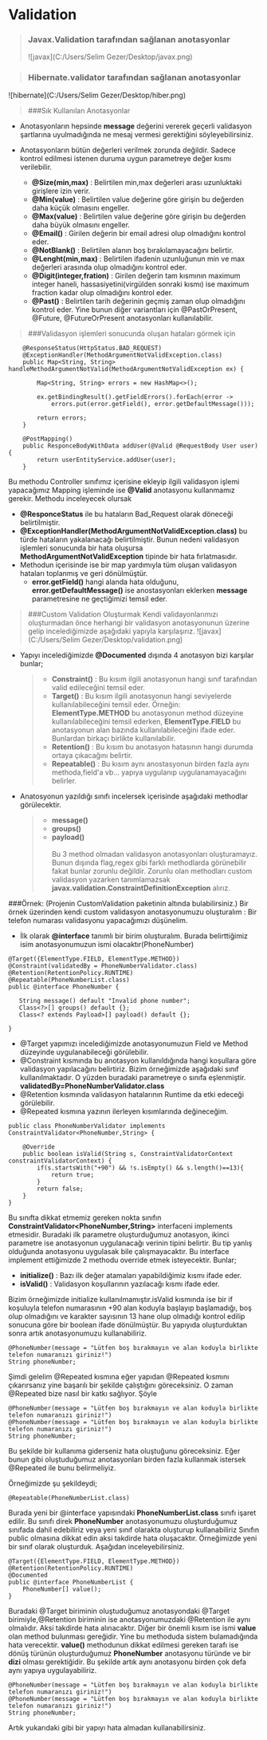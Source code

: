 # Validation
> ### Javax.Validation tarafından sağlanan anotasyonlar
>![javax](C:/Users/Selim Gezer/Desktop/javax.png)

<!--<img  src=![javax](C:/Users/Selim Gezer/Desktop/javax.png) width="10" height="10"></img>--> 

> ### Hibernate.validator tarafından sağlanan anotasyonlar

![hibernate](C:/Users/Selim Gezer/Desktop/hiber.png)

 > ###Sık Kullanılan Anotasyonlar
* Anotasyonların hepsinde **message** değerini vererek geçerli validasyon şartlarına uyulmadığında ne mesaj vermesi gerektiğini söyleyebilirsiniz.
* Anotasyonların bütün değerleri verilmek zorunda değildir. Sadece kontrol edilmesi istenen duruma uygun parametreye değer kısmı verilebilir.

  * **@Size(min,max)** : Belirtilen min,max değerleri arası uzunluktaki girişlere izin verir.
  * **@Min(value)** : Belirtilen value değerine göre girişin bu değerden daha küçük olmasını engeller.
  * **@Max(value)** : Belirtilen value değerine göre girişin bu değerden daha büyük olmasını engeller.
  * **@Email()** : Girilen değerin bir email adresi olup olmadığını kontrol eder.
  * **@NotBlank()** : Belirtilen alanın boş bırakılamayacağını belirtir.
  * **@Lenght(min,max)** : Belirtilen ifadenin uzunluğunun min ve max değerleri arasında olup olmadığını kontrol eder.
  * **@Digit(integer,fration)** : Girilen değerin tam kısmının maximum integer haneli, hassasiyetini(virgülden sonraki kısmı) ise maximum fraction kadar olup olmadığını kontrol eder.
  * **@Past()** : Belirtilen tarih değerinin geçmiş zaman olup olmadığını kontrol eder. Yine bunun diğer variantları için @PastOrPresent, @Future, @FutureOrPresent anotasyonları kullanılabilir.

> ###Validasyon işlemleri sonucunda oluşan hataları görmek için
``` 
    @ResponseStatus(HttpStatus.BAD_REQUEST)
    @ExceptionHandler(MethodArgumentNotValidException.class)
    public Map<String, String> handleMethodArgumentNotValid(MethodArgumentNotValidException ex) {
        
        Map<String, String> errors = new HashMap<>();
        
        ex.getBindingResult().getFieldErrors().forEach(error ->
            errors.put(error.getField(), error.getDefaultMessage()));
            
        return errors;
    }
```
``` 
    @PostMapping()
    public ResponceBodyWithData addUser(@Valid @RequestBody User user){
        return userEntityService.addUser(user);
    }
```

Bu methodu Controller sınıfımız içerisine ekleyip ilgili validasyon işlemi yapacağımız Mapping işleminde ise **@Valid** anotasyonu kullanmamız gerekir. 
Methodu inceleyecek olursak
* **@ResponceStatus** ile bu hataların Bad_Request olarak döneceği belirtilmiştir.
* **@ExceptionHandler(MethodArgumentNotValidException.class)** bu türde hataların yakalanacağı belirtilmiştir. Bunun nedeni validasyon işlemleri sonucunda bir hata oluşursa **MethodArgumentNotValidException** tipinde bir hata fırlatmasıdır.
* Methodun içerisinde ise bir map yardımıyla tüm oluşan validasyon hataları toplanmış ve geri dönülmüştür.
  * **error.getField()** hangi alanda hata olduğunu, **error.getDefaultMessage()** ise anostasyonları eklerken **message** parametresine ne geçtiğimizi temsil eder.

> ###Custom Validation Oluşturmak
>Kendi validayonlarımızı oluşturmadan önce herhangi bir validasyon anotasyonunun üzerine gelip incelediğimizde aşağıdaki yapıyla karşılaşırız.
![javax](C:/Users/Selim Gezer/Desktop/validation.png)
* Yapıyı incelediğimizde **@Documented** dışında 4 anotasyon bizi karşılar bunlar;
   >  * **Constraint()** : Bu kısım ilgili anotasyonun hangi sınıf tarafından valid edileceğini temsil eder.
   >  * **Target()**     : Bu kısım ilgili anotasyonun hangi seviyelerde kullanılabileceğini temsil eder. Örneğin: **ElementType.METHOD** bu anotasyonun method düzeyine kullanılabileceğini temsil ederken, **ElementType.FIELD** bu anotasyonun alan bazında kullanılabileceğini ifade eder. Bunlardan birkaçı birlikte kullanılabilir.
   >  * **Retention()**  : Bu kısım bu anotasyon hatasının hangi durumda ortaya çıkacağını belirtir.
   >  * **Repeatable()** : Bu kısım aynı anostasyonun birden fazla aynı methoda,field'a vb... yapıya uygulanıp uygulanamayacağını belirler.
* Anatosyonun yazıldığı sınıfı incelersek içerisinde aşağıdaki methodlar görülecektir.
  > * **message()**
  > * **groups()**
  > * **payload()**
<br/><br/>
  > Bu 3 method olmadan validasyon anotasyonları oluşturamayız. Bunun dışında flag,regex gibi farklı methodlarda görünebilir fakat bunlar zorunlu değildir.
  > Zorunlu olan methodları custom validasyon yazarken tanımlamazsak **javax.validation.ConstraintDefinitionException** alırız.
   

###Örnek: (Projenin CustomValidation paketinin altında bulabilirsiniz.)
Bir örnek üzerinden kendi custom validasyon anotasyonumuzu oluşturalım : Bir telefon numarası validasyonu yapacağımızı düşünelim.
* İlk olarak **@interface** tanımlı bir birim oluşturalım. Burada belirttiğimiz isim anotasyonumuzun ismi olacaktır(PhoneNumber)
```
@Target({ElementType.FIELD, ElementType.METHOD})
@Constraint(validatedBy = PhoneNumberValidator.class)
@Retention(RetentionPolicy.RUNTIME)
@Repeatable(PhoneNumberList.class)
public @interface PhoneNumber {

   String message() default "Invalid phone number";
   Class<?>[] groups() default {};
   Class<? extends Payload>[] payload() default {};

}
```
* @Target yapımızı incelediğimizde anotasyonumuzun Field ve Method düzeyinde uygulanabileceği görülebilir. 
* @Constraint kısmında bu anotasyon kullanıldığında hangi koşullara göre validasyon yapılacağını belirtiriz. Bizim örneğimizde aşağıdaki sınıf kullanılmaktadır.
O yüzden buradaki parametreye o sınıfa eşlenmiştir. **validatedBy=PhoneNumberValidator.class**
* @Retention kısmında validasyon hatalarının Runtime da etki edeceği görülebilir.
* @Repeated kısmına yazının ilerleyen kısımlarında değineceğim.
```
public class PhoneNumberValidator implements ConstraintValidator<PhoneNumber,String> {

    @Override
    public boolean isValid(String s, ConstraintValidatorContext constraintValidatorContext) {
        if(s.startsWith("+90") && !s.isEmpty() && s.length()==13){
            return true;
        }
        return false;
    }
}
```
Bu sınıfta dikkat etmemiz gereken nokta sınıfın **ConstraintValidator<PhoneNumber,String>** interfaceni implements etmesidir. Buradaki ilk parametre oluşturduğumuz anotasyon, ikinci parametre ise anotasyonun uygulanacağı verinin tipini belirtir. Bu tip yanlış olduğunda anotasyonu uygulasak bile çalışmayacaktır. Bu interface implement ettiğimizde 2 methodu override etmek isteyecektir. Bunlar;
* **initialize()** : Bazı ilk değer atamaları yapabildiğimiz kısmı ifade eder.
* **isValid()** : Validasyon koşullarının yazılacağı kısmı ifade eder.

Bizim örneğimizde initialize kullanılmamıştır.isValid kısmında ise bir if koşuluyla telefon numarasının +90 alan koduyla başlayıp başlamadığı, boş olup olmadığını ve karakter sayısının 13 hane olup olmadığı kontrol edilip sonucuna göre bir boolean ifade dönülmüştür. 
Bu yapıyıda oluşturduktan sonra artık anotasyonumuzu kullanabiliriz.

    @PhoneNumber(message = "Lütfen boş bırakmayın ve alan koduyla birlikte telefon numaranızı giriniz!")
    String phoneNumber;

Şimdi gelelim @Repeated kısmına eğer yapıdan @Repeated kısmını çıkarırsanız yine başarılı bir şekilde çalıştığını göreceksiniz. O zaman @Repeated bize nasıl bir katkı sağlıyor. Şöyle

    @PhoneNumber(message = "Lütfen boş bırakmayın ve alan koduyla birlikte telefon numaranızı giriniz!")
    @PhoneNumber(message = "Lütfen boş bırakmayın ve alan koduyla birlikte telefon numaranızı giriniz!")
    String phoneNumber;

Bu şekilde bir kullanıma giderseniz hata oluştuğunu göreceksiniz. Eğer bunun gibi oluştuduğumuz anotasyonları birden fazla kullanmak istersek @Repeated ile bunu belirmeliyiz.

Örneğimizde şu şekildeydi;
        
    @Repeatable(PhoneNumberList.class)

Burada yeni bir @interface yapısındaki **PhoneNumberList.class** sınıfı işaret edilir. Bu sınıfı direk **PhoneNumber** anotasyonumuzu oluşturduğumuz sınıfada dahil edebiliriz veya yeni sınıf olarakta oluşturup kullanabiliriz Sınıfın public olmasına dikkat edin aksi takdirde hata oluşacaktır. Örneğimizde yeni bir sınıf olarak oluşturduk. Aşağıdan inceleyebilirsiniz.
```
@Target({ElementType.FIELD, ElementType.METHOD})
@Retention(RetentionPolicy.RUNTIME)
@Documented
public @interface PhoneNumberList {
    PhoneNumber[] value();
}
```
Buradaki @Target biriminin oluştuduğumuz anotasyondaki @Target birimiyle,@Retention biriminin ise anotasyonumuzdaki @Retention ile aynı olmalıdır. Aksi takdirde hata alınacaktır.
Diğer bir önemli kısım ise ismi **value** olan method bulunması gereğidir. Yine bu methoduda sistem bulamadığında hata verecektir. **value()** methodunun dikkat edilmesi gereken tarafı ise dönüş türünün oluşturduğumuz **PhoneNumber** anotasyonu türünde ve bir **dizi** olması gerektiğidir. Bu şekilde artık aynı anotasyonu birden çok defa aynı yapıya uygulayabiliriz.

    @PhoneNumber(message = "Lütfen boş bırakmayın ve alan koduyla birlikte telefon numaranızı giriniz!")
    @PhoneNumber(message = "Lütfen boş bırakmayın ve alan koduyla birlikte telefon numaranızı giriniz!")
    String phoneNumber;

Artık yukarıdaki gibi bir yapıyı hata almadan kullanabilirsiniz.